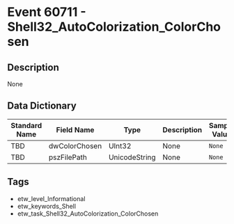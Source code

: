 # Event 60711 - Shell32_AutoColorization_ColorChosen

## Description
None

## Data Dictionary
|Standard Name|Field Name|Type|Description|Sample Value|
|---|---|---|---|---|
|TBD|dwColorChosen|UInt32|None|`None`|
|TBD|pszFilePath|UnicodeString|None|`None`|

## Tags
* etw_level_Informational
* etw_keywords_Shell
* etw_task_Shell32_AutoColorization_ColorChosen